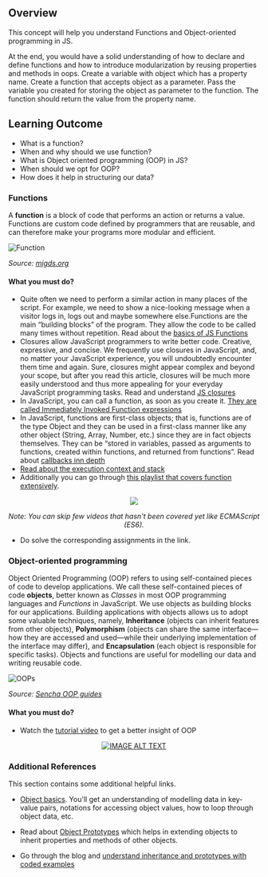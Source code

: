 ## Overview

This concept will help you understand Functions and Object-oriented programming in JS.

At the end, you would have a solid understanding of how to declare and define functions and how to introduce modularization by reusing properties and methods in oops. Create a variable with object which has a property name. Create a function that accepts object as a parameter. Pass the variable you created for storing the object as parameter to the function. The function should return the value from the property name.

## Learning Outcome

- What is a function?
- When and why should we use function?
- What is Object oriented programming (OOP) in JS?
- When should we opt for OOP?
- How does it help in structuring our data?

### Functions

A **function** is a block of code that performs an action or returns a value. Functions are custom code defined by programmers that are reusable, and can therefore make your programs more modular and efficient.

![Function](https://raw.githubusercontent.com/greyatom-school/the-minerva-project/master/FEWD/sprint_3/1.Basics%20of%20Javascript%20programming/images/function.jpg)

_Source: [mjgds.org](http://mjgds.org/classrooms/mcclure/2013/11/15/chapter-4-all-about-functions/)_

#### What you must do?

- Quite often we need to perform a similar action in many places of the script. For example, we need to show a nice-looking message when a visitor logs in, logs out and maybe somewhere else.Functions are the main “building blocks” of the program. They allow the code to be called many times without repetition. Read about the [basics of JS Functions](https://javascript.info/function-basics)
- Closures allow JavaScript programmers to write better code. Creative, expressive, and concise. We frequently use closures in JavaScript, and, no matter your JavaScript experience, you will undoubtedly encounter them time and again. Sure, closures might appear complex and beyond your scope, but after you read this article, closures will be much more easily understood and thus more appealing for your everyday JavaScript programming tasks. Read and understand [JS closures](https://javascriptissexy.com/understand-javascript-closures-with-ease/)
- In JavaScript, you can call a function, as soon as you create it. [They are called Immediately Invoked Function expressions](https://flaviocopes.com/javascript-iife/)
- In JavaScript, functions are first-class objects; that is, functions are of the type Object and they can be used in a first-class manner like any other object (String, Array, Number, etc.) since they are in fact objects themselves. They can be “stored in variables, passed as arguments to functions, created within functions, and returned from functions”. Read about [callbacks inn depth](http://javascriptissexy.com/understand-javascript-callback-functions-and-use-them/)
- [Read about the execution context and stack](http://davidshariff.com/blog/what-is-the-execution-context-in-javascript/)
- Additionally you can go through [this playlist that covers function extensively](https://www.youtube.com/watch?v=W6QaDqud66Y&list=PLyuRouwmQCjm_RIe2_W4-7cqD_5C_zqVu). 


<div align="center">
  <a href="https://www.youtube.com/watch?v=W6QaDqud66Y&list=PLyuRouwmQCjm_RIe2_W4-7cqD_5C_zqVu">
  <img src="https://img.youtube.com/vi/W6QaDqud66Y/0.jpg"></a>
</div>

<div align="center">

*Note: You can skip few videos that hasn't been covered yet like ECMAScript (ES6).*
</div>

- Do solve the corresponding assignments in the link.

### Object-oriented programming

Object Oriented Programming (OOP) refers to using self-contained pieces of code to develop applications. We call these self-contained pieces of code **objects**, better known as _Classes_ in most OOP programming languages and _Functions_ in JavaScript. We use objects as building blocks for our applications. Building applications with objects allows us to adopt some valuable techniques, namely, **Inheritance** (objects can inherit features from other objects), **Polymorphism** (objects can share the same interface—how they are accessed and used—while their underlying implementation of the interface may differ), and **Encapsulation** (each object is responsible for specific tasks). Objects and functions are useful for modelling our data and writing reusable code.

![OOPs](https://raw.githubusercontent.com/greyatom-school/the-minerva-project/master/FEWD/sprint_3/1.Basics%20of%20Javascript%20programming/images/oops.png)

_Source: [Sencha OOP guides](https://docs.sencha.com/extjs/6.0.2/guides/other_resources/oop_concepts.html)_

#### What you must do?

- Watch the [tutorial video](http://www.objectplayground.com/) to get a better insight of OOP

<div align="center">
  <a href="https://www.youtube.com/watch?v=PMfcsYzj-9M&feature=emb_logo">
  <img src="https://img.youtube.com/vi/PMfcsYzj-9M/0.jpg" alt="IMAGE ALT TEXT"></a>
</div>

### Additional References

This section contains some additional helpful links.

- [Object basics](https://javascript.info/object-basics). You'll get an understanding of modelling data in key-value pairs, notations for accessing object values, how to loop through object data, etc.
- Read about [Object Prototypes](https://javascript.info/prototypes) which helps in extending objects to inherit properties and methods of other objects.

- Go through the blog and [understand inheritance and prototypes with coded examples](https://tylermcginnis.com/javascript-inheritance-and-the-prototype-chain/)
